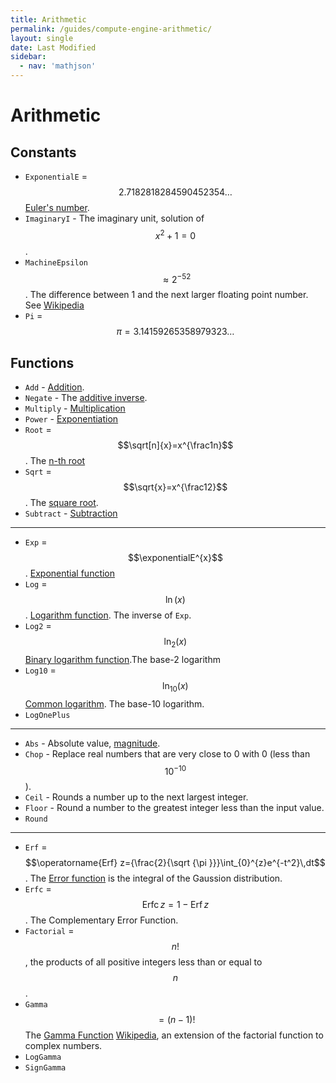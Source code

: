 ```yaml
---
title: Arithmetic
permalink: /guides/compute-engine-arithmetic/
layout: single
date: Last Modified
sidebar:
  - nav: 'mathjson'
---
```


<script type='module'>
    import {renderMathInDocument} from '//unpkg.com/mathlive/dist/mathlive.mjs';
    renderMathInDocument();
</script>

# Arithmetic

## Constants

- `ExponentialE` = $$2.7182818284590452354\ldots$$
  [Euler's number](https://www.wikidata.org/wiki/Q82435).
- `ImaginaryI` - The imaginary unit, solution of $$x^2+1=0$$.
- `MachineEpsilon` $$\approx 2^{−52}$$. The difference between 1 and the next
  larger floating point number. See
  [Wikipedia](https://en.wikipedia.org/wiki/Machine_epsilon)
- `Pi` = $$\pi = 3.14159265358979323\ldots$$

## Functions

- `Add` - [Addition](https://www.wikidata.org/wiki/Q32043).
- `Negate` - The [additive inverse](https://www.wikidata.org/wiki/Q715358).
- `Multiply` - [Multiplication](https://www.wikidata.org/wiki/Q40276)
- `Power` - [Exponentiation](https://www.wikidata.org/wiki/Q33456)
- `Root` = $$\sqrt[n]{x}=x^{\frac1n}$$. The
  [n-th root](https://www.wikidata.org/wiki/Q601053)
- `Sqrt` = $$\sqrt{x}=x^{\frac12}$$. The
  [square root](https://www.wikidata.org/wiki/Q134237).
- `Subtract` - [Subtraction](https://www.wikidata.org/wiki/Q32043)

---

- `Exp` = $$\exponentialE^{x}$$.
  [Exponential function](https://www.wikidata.org/wiki/Q168698)
- `Log` = $$\ln(x)$$.
  [Logarithm function](https://www.wikidata.org/wiki/Q11197). The inverse of
  `Exp`.
- `Log2` = $$\ln_2(x)$$
  [Binary logarithm function](https://www.wikidata.org/wiki/Q581168).The base-2
  logarithm
- `Log10` = $$\ln_{10}(x)$$ [Common logarithm](Q966582). The base-10 logarithm.
- `LogOnePlus`

---

- `Abs` - Absolute value, [magnitude](https://www.wikidata.org/wiki/Q3317982).
- `Chop` - Replace real numbers that are very close to 0 with 0 (less than
  $$10^{-10}$$).
- `Ceil` - Rounds a number up to the next largest integer.
- `Floor` - Round a number to the greatest integer less than the input value.
- `Round`

---

- `Erf` =
  $$\operatorname{Erf} z={\frac{2}{\sqrt {\pi }}}\int_{0}^{z}e^{-t^2}\,dt$$. The
  [Error function](https://en.wikipedia.org/wiki/Error_function) is the integral
  of the Gaussion distribution.
- `Erfc` = $$\operatorname {Erfc} z=1-\operatorname {Erf} z$$. The Complementary
  Error Function.
- `Factorial` = $$n!$$, the products of all positive integers less than or equal
  to $$n$$.
- `Gamma` $$= (n-1)!$$ The
  [Gamma Function](https://www.wikidata.org/wiki/Q190573)
  [Wikipedia](https://en.wikipedia.org/wiki/Gamma_function), an extension of the
  factorial function to complex numbers.
- `LogGamma`
- `SignGamma`
